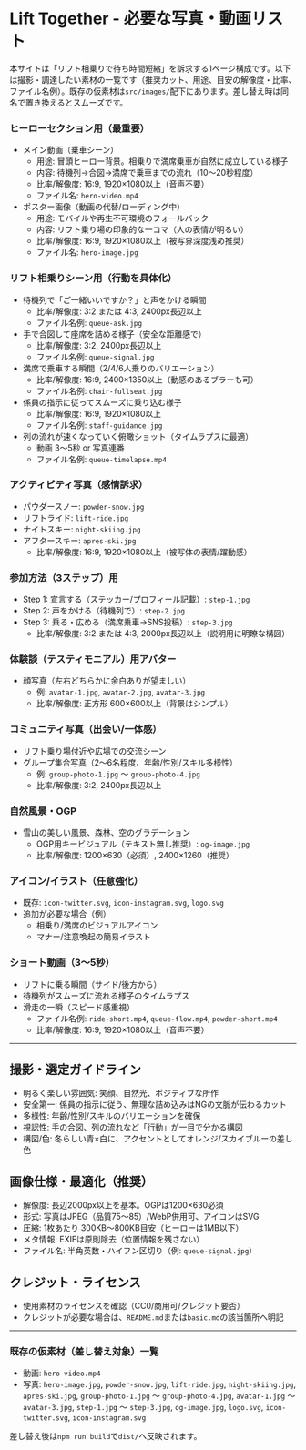 # Lift Together - 必要な写真・動画リスト

本サイトは「リフト相乗りで待ち時間短縮」を訴求する1ページ構成です。以下は撮影・調達したい素材の一覧です（推奨カット、用途、目安の解像度・比率、ファイル名例）。既存の仮素材は`src/images/`配下にあります。差し替え時は同名で置き換えるとスムーズです。

### ヒーローセクション用（最重要）
- メイン動画（乗車シーン）
  - 用途: 冒頭ヒーロー背景。相乗りで満席乗車が自然に成立している様子
  - 内容: 待機列→合図→満席で乗車までの流れ（10〜20秒程度）
  - 比率/解像度: 16:9, 1920×1080以上（音声不要）
  - ファイル名: `hero-video.mp4`
- ポスター画像（動画の代替/ローディング中）
  - 用途: モバイルや再生不可環境のフォールバック
  - 内容: リフト乗り場の印象的な一コマ（人の表情が明るい）
  - 比率/解像度: 16:9, 1920×1080以上（被写界深度浅め推奨）
  - ファイル名: `hero-image.jpg`

### リフト相乗りシーン用（行動を具体化）
- 待機列で「ご一緒いいですか？」と声をかける瞬間
  - 比率/解像度: 3:2 または 4:3, 2400px長辺以上
  - ファイル名例: `queue-ask.jpg`
- 手で合図して座席を詰める様子（安全な距離感で）
  - 比率/解像度: 3:2, 2400px長辺以上
  - ファイル名例: `queue-signal.jpg`
- 満席で乗車する瞬間（2/4/6人乗りのバリエーション）
  - 比率/解像度: 16:9, 2400×1350以上（動感のあるブラーも可）
  - ファイル名例: `chair-fullseat.jpg`
- 係員の指示に従ってスムーズに乗り込む様子
  - 比率/解像度: 16:9, 1920×1080以上
  - ファイル名例: `staff-guidance.jpg`
- 列の流れが速くなっていく俯瞰ショット（タイムラプスに最適）
  - 動画 3〜5秒 or 写真連番
  - ファイル名例: `queue-timelapse.mp4`

### アクティビティ写真（感情訴求）
- パウダースノー: `powder-snow.jpg`
- リフトライド: `lift-ride.jpg`
- ナイトスキー: `night-skiing.jpg`
- アフタースキー: `apres-ski.jpg`
  - 比率/解像度: 16:9, 1920×1080以上（被写体の表情/躍動感）

### 参加方法（3ステップ）用
- Step 1: 宣言する（ステッカー/プロフィール記載）: `step-1.jpg`
- Step 2: 声をかける（待機列で）: `step-2.jpg`
- Step 3: 乗る・広める（満席乗車→SNS投稿）: `step-3.jpg`
  - 比率/解像度: 3:2 または 4:3, 2000px長辺以上（説明用に明瞭な構図）

### 体験談（テスティモニアル）用アバター
- 顔写真（左右どちらかに余白ありが望ましい）
  - 例: `avatar-1.jpg`, `avatar-2.jpg`, `avatar-3.jpg`
  - 比率/解像度: 正方形 600×600以上（背景はシンプル）

### コミュニティ写真（出会い/一体感）
- リフト乗り場付近や広場での交流シーン
- グループ集合写真（2〜6名程度、年齢/性別/スキル多様性）
  - 例: `group-photo-1.jpg` 〜 `group-photo-4.jpg`
  - 比率/解像度: 3:2, 2400px長辺以上

### 自然風景・OGP
- 雪山の美しい風景、森林、空のグラデーション
  - OGP用キービジュアル（テキスト無し推奨）: `og-image.jpg`
  - 比率/解像度: 1200×630（必須）, 2400×1260（推奨）

### アイコン/イラスト（任意強化）
- 既存: `icon-twitter.svg`, `icon-instagram.svg`, `logo.svg`
- 追加が必要な場合（例）
  - 相乗り/満席のビジュアルアイコン
  - マナー/注意喚起の簡易イラスト

### ショート動画（3〜5秒）
- リフトに乗る瞬間（サイド/後方から）
- 待機列がスムーズに流れる様子のタイムラプス
- 滑走の一瞬（スピード感重視）
  - ファイル名例: `ride-short.mp4`, `queue-flow.mp4`, `powder-short.mp4`
  - 比率/解像度: 16:9, 1920×1080以上（音声不要）

---

## 撮影・選定ガイドライン

- 明るく楽しい雰囲気: 笑顔、自然光、ポジティブな所作
- 安全第一: 係員の指示に従う、無理な詰め込みはNGの文脈が伝わるカット
- 多様性: 年齢/性別/スキルのバリエーションを確保
- 視認性: 手の合図、列の流れなど「行動」が一目で分かる構図
- 構図/色: 冬らしい青×白に、アクセントとしてオレンジ/スカイブルーの差し色

## 画像仕様・最適化（推奨）

- 解像度: 長辺2000px以上を基本。OGPは1200×630必須
- 形式: 写真はJPEG（品質75〜85）/WebP併用可、アイコンはSVG
- 圧縮: 1枚あたり 300KB〜800KB目安（ヒーローは1MB以下）
- メタ情報: EXIFは原則除去（位置情報を残さない）
- ファイル名: 半角英数・ハイフン区切り（例: `queue-signal.jpg`）

## クレジット・ライセンス

- 使用素材のライセンスを確認（CC0/商用可/クレジット要否）
- クレジットが必要な場合は、`README.md`または`basic.md`の該当箇所へ明記

---

### 既存の仮素材（差し替え対象）一覧

- 動画: `hero-video.mp4`
- 写真: `hero-image.jpg`, `powder-snow.jpg`, `lift-ride.jpg`, `night-skiing.jpg`, `apres-ski.jpg`,
  `group-photo-1.jpg` 〜 `group-photo-4.jpg`, `avatar-1.jpg` 〜 `avatar-3.jpg`,
  `step-1.jpg` 〜 `step-3.jpg`, `og-image.jpg`, `logo.svg`, `icon-twitter.svg`, `icon-instagram.svg`

差し替え後は`npm run build`で`dist/`へ反映されます。